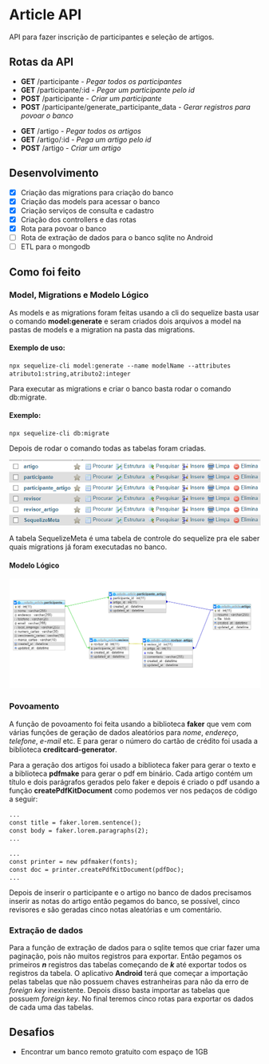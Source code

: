# Article API
API para fazer inscrição de participantes e seleção de artigos.

## Rotas da API

- **GET** /participante - *Pegar todos os participantes*
- **GET** /participante/:id - *Pegar um participante pelo id*
- **POST** /participante - *Criar um participante*
- **POST** /participante/generate_participante_data - *Gerar registros para povoar o banco*

* **GET** /artigo - *Pegar todos os artigos*
* **GET** /artigo/:id - *Pega um artigo pelo id*
* **POST** /artigo - *Criar um artigo*

## Desenvolvimento

- [x] Criação das migrations para criação do banco
- [x] Criação das models para acessar o banco
- [x] Criação serviços de consulta e cadastro
- [x] Criação dos controllers e das rotas
- [x] Rota para povoar o banco
- [ ] Rota de extração de dados para o banco sqlite no Android
- [ ] ETL para o mongodb

## Como foi feito

### Model, Migrations e Modelo Lógico

As models e as migrations foram feitas usando a cli do sequelize basta usar o comando **model:generate** e seram criados dois arquivos a model na pastas de models e a migration na pasta das migrations.

#### Exemplo de uso:
```
npx sequelize-cli model:generate --name modelName --attributes atributo1:string,atributo2:integer
```

Para executar as migrations e criar o banco basta rodar o comando db:migrate.

#### Exemplo:
```
npx sequelize-cli db:migrate
```

Depois de rodar o comando todas as tabelas foram criadas.

![](doc/tabelas.png)

A tabela SequelizeMeta é uma tabela de controle do sequelize pra ele saber quais migrations já foram 
executadas no banco.

#### Modelo Lógico

![](doc/modelo_logico.png)

### Povoamento
A função de povoamento foi feita usando a biblioteca **faker** que vem com várias funções de geração de dados
aleatórios para *nome*, *endereço*, *telefone*, *e-mail* etc. E para gerar o número do cartão de crédito foi 
usada a biblioteca **creditcard-generator**.

Para a geração dos artigos foi usado a biblioteca faker para gerar o texto e a biblioteca **pdfmake** para 
gerar o pdf em binário. Cada artigo contém um título e dois parágrafos gerados pelo faker e depois é criado 
o pdf usando a função **createPdfKitDocument** como podemos ver nos pedaços de código a seguir:

```
...
const title = faker.lorem.sentence();
const body = faker.lorem.paragraphs(2);
...
```
```
...
const printer = new pdfmaker(fonts);
const doc = printer.createPdfKitDocument(pdfDoc);
...
```

Depois de inserir o participante e o artigo no banco de dados precisamos inserir as notas do artigo então
pegamos do banco, se possível, cinco revisores e são geradas cinco notas aleatórias e um comentário.

### Extração de dados

Para a função de extração de dados para o sqlite temos que criar fazer uma paginação, pois não muitos
registros para exportar. Então pegamos os primeiros ***n*** registros das tabelas começando de ***k*** até
exportar todos os registros da tabela. O aplicativo **Android** terá que começar a importação pelas tabelas que não 
possuem chaves estranheiras para não da erro de *foreign key* inexistente. Depois disso basta importar as tabelas 
que possuem *foreign key*. No final teremos cinco rotas para exportar os dados de cada uma das tabelas.


## Desafios

- Encontrar um banco remoto gratuito com espaço de 1GB
